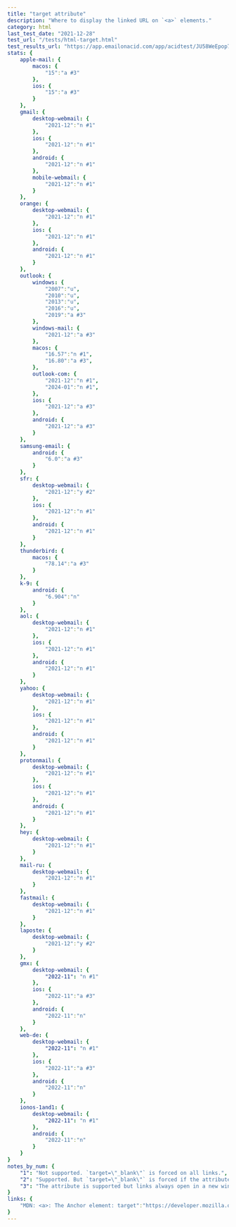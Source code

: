 ```yaml
---
title: "target attribute"
description: "Where to display the linked URL on `<a>` elements."
category: html
last_test_date: "2021-12-28"
test_url: "/tests/html-target.html"
test_results_url: "https://app.emailonacid.com/app/acidtest/JU58WeEpop755UWcHt3uqkXW8btkk44WIkzhtL1UU3p46/list"
stats: {
    apple-mail: {
        macos: {
            "15":"a #3"
        },
        ios: {
            "15":"a #3"
        }
    },
    gmail: {
        desktop-webmail: {
            "2021-12":"n #1"
        },
        ios: {
            "2021-12":"n #1"
        },
        android: {
            "2021-12":"n #1"
        },
        mobile-webmail: {
            "2021-12":"n #1"
        }
    },
    orange: {
        desktop-webmail: {
            "2021-12":"n #1"
        },
        ios: {
            "2021-12":"n #1"
        },
        android: {
            "2021-12":"n #1"
        }
    },
    outlook: {
        windows: {
            "2007":"u",
            "2010":"u",
            "2013":"u",
            "2016":"u",
            "2019":"a #3"
        },
        windows-mail: {
            "2021-12":"a #3"
        },
        macos: {
            "16.57":"n #1",
            "16.80":"a #3",
        },
        outlook-com: {
            "2021-12":"n #1",
            "2024-01":"n #1",
        },
        ios: {
            "2021-12":"a #3"
        },
        android: {
            "2021-12":"a #3"
        }
    },
    samsung-email: {
        android: {
            "6.0":"a #3"
        }
    },
    sfr: {
        desktop-webmail: {
            "2021-12":"y #2"
        },
        ios: {
            "2021-12":"n #1"
        },
        android: {
            "2021-12":"n #1"
        }
    },
    thunderbird: {
        macos: {
            "78.14":"a #3"
        }
    },
    k-9: {
		android: {
			"6.904":"n"
		}
  	},
    aol: {
        desktop-webmail: {
            "2021-12":"n #1"
        },
        ios: {
            "2021-12":"n #1"
        },
        android: {
            "2021-12":"n #1"
        }
    },
    yahoo: {
        desktop-webmail: {
            "2021-12":"n #1"
        },
        ios: {
            "2021-12":"n #1"
        },
        android: {
            "2021-12":"n #1"
        }
    },
    protonmail: {
        desktop-webmail: {
            "2021-12":"n #1"
        },
        ios: {
            "2021-12":"n #1"
        },
        android: {
            "2021-12":"n #1"
        }
    },
    hey: {
        desktop-webmail: {
            "2021-12":"n #1"
        }
    },
    mail-ru: {
        desktop-webmail: {
            "2021-12":"n #1"
        }
    },
    fastmail: {
        desktop-webmail: {
            "2021-12":"n #1"
        }
    },
    laposte: {
        desktop-webmail: {
            "2021-12":"y #2"
        }
    },
	gmx: {
		desktop-webmail: {
			"2022-11": "n #1"
		},
		ios: {
			"2022-11":"a #3"
		},
		android: {
			"2022-11":"n"
		}
	},
	web-de: {
		desktop-webmail: {
			"2022-11": "n #1"
		},
		ios: {
			"2022-11":"a #3"
		},
		android: {
			"2022-11":"n"
		}
	},
	ionos-1and1: {
		desktop-webmail: {
			"2022-11": "n #1"
		},
		android: {
			"2022-11":"n"
		}
	}
}
notes_by_num: {
    "1": "Not supported. `target=\"_blank\"` is forced on all links.",
    "2": "Supported. But `target=\"_blank\"` is forced if the attribute is missing.",
    "3": "The attribute is supported but links always open in a new window anyway."
}
links: {
    "MDN: <a>: The Anchor element: target":"https://developer.mozilla.org/en-US/docs/Web/HTML/Element/a#attr-target"
}
---
```

